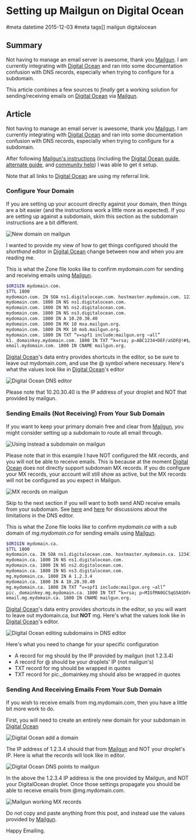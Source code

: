 # Setting up Mailgun on Digital Ocean
#meta datetime 2015-12-03
#meta tags[] mailgun digitalocean

## Summary

Not having to manage an email server is awesome, thank you [Mailgun](https://www.mailgun.com). I am currently integrating with [Digital Ocean](https://m.do.co/c/e450543d2a29) and ran into some documentation confusion with DNS records, especially when trying to configure for a subdomain.

This article combines a few sources to _finally_ get a working
solution for sending/receiving emails on [Digital Ocean](https://m.do.co/c/e450543d2a29)
via [Mailgun](https://www.mailgun.com).

## Article

Not having to manage an email server is awesome, thank you [Mailgun](https://www.mailgun.com). I am currently integrating with [Digital Ocean](https://m.do.co/c/e450543d2a29) and ran into some documentation confusion with DNS records, especially when trying to configure for a subdomain.

After following [Mailgun's instructions](https://help.mailgun.com/hc/en-us/articles/202052074-How-do-I-verify-my-domain-) (including the [Digital Ocean guide](https://www.digitalocean.com/community/questions/how-to-set-up-a-host-name-in-digitalocean), [alternate guide](https://code.krister.ee/mailgun-digitalocean/), and [community help](https://www.digitalocean.com/community/questions/failed-to-verify-domain-on-mailgun)) I was able to get it setup.

Note that all links to [Digital Ocean](https://m.do.co/c/e450543d2a29) are using my referral link.

### Configure Your Domain

If you are setting up your account directly against your domain, then things are a bit easier (and the instructions work a little more as expected). If you are setting up against a subdomain, skim this section as the subdomain instructions are a bit different.

![New domain on mailgun](mailgun-on-digital-ocean/new_domain_on_mailgun.png)

I wanted to provide my view of how to get things configured should the *shorthand* editor in [Digital Ocean](https://m.do.co/c/e450543d2a29) change between now and when you are reading me.

This is what the Zone file looks like to confirm mydomain.com for sending and receiving emails using [Mailgun](https://www.mailgun.com).

```bash
$ORIGIN mydomain.com.
$TTL 1800
mydomain.com. IN SOA ns1.digitalocean.com. hostmaster.mydomain.com. 123412341234 10800 3600 604800 1800
mydomain.com. 1800 IN NS ns1.digitalocean.com.
mydomain.com. 1800 IN NS ns2.digitalocean.com.
mydomain.com. 1800 IN NS ns3.digitalocean.com.
mydomain.com. 1800 IN A 10.20.30.40
mydomain.com. 1800 IN MX 10 mxa.mailgun.org.
mydomain.com. 1800 IN MX 10 mxb.mailgun.org.
mydomain.com. 1800 IN TXT “v=spf1 include:mailgun.org ~all”
k1._domainkey.mydomain.com. 1800 IN TXT “k=rsa; p=ABC1234+DEF/aSDF@!#$/FWAEF”
email.mydomain.com. 1800 IN CNAME mailgun.org.
```

[Digital Ocean](https://m.do.co/c/e450543d2a29)'s data entry provides shortcuts in the editor, so be sure to leave out mydomain.com, and use the @ symbol where necessary. Here's what the values look like in [Digital Ocean](https://m.do.co/c/e450543d2a29)'s editor

![Digital Ocean DNS editor](mailgun-on-digital-ocean/do_dns_editor.png)

Please note that 10.20.30.40 is the IP address of your droplet and NOT that provided by mailgun.

### Sending Emails (Not Receiving) From Your Sub Domain

If you want to keep your primary domain free and clear from [Mailgun](https://www.mailgun.com), you might consider setting up a subdomain to route all email through.

![Using instead a subdomain on mailgun](mailgun-on-digital-ocean/subdomain_domain_on_mailgun.png)

Please note that in this example I have NOT configured the MX records, and you will not be able to receive emails. This is because at the moment [Digital Ocean](https://m.do.co/c/e450543d2a29) does not directly support subdomain MX records. If you do configure your MX records, your account will still show as active, but the MX records will not be configured as you expect in Mailgun.

![MX records on mailgun](mailgun-on-digital-ocean/mailgun_mx_records.png)

Skip to the next section if you will want to both send AND receive emails from your subdomain. See [here](https://www.digitalocean.com/community/questions/mx-record-for-subdomains) and [here](https://www.digitalocean.com/community/questions/sub-domains-with-mx-records-for-mailgun) for discussions about the limitations in the DNS editor.

This is what the Zone file looks like to confirm *mydomain.ca* with a sub domain of *mg.mydomain.ca* for sending emails using [Mailgun](https://www.mailgun.com).

```bash
$ORIGIN mydomain.ca.
$TTL 1800
mydomain.ca. IN SOA ns1.digitalocean.com. hostmaster.mydomain.ca. 123412341234 10800 3600 604800 1800
mydomain.ca. 1800 IN NS ns1.digitalocean.com.
mydomain.ca. 1800 IN NS ns2.digitalocean.com.
mydomain.ca. 1800 IN NS ns3.digitalocean.com.
mg.mydomain.ca. 1800 IN A 1.2.3.4
mydomain.ca. 1800 IN A 10.20.30.40
mg.mydomain.ca. 1800 IN TXT “v=spf1 include:mailgun.org ~all”
pic._domainkey.mg.mydomain.ca. 1800 IN TXT “k=rsa; p=MIGfMA0GCSqGSASDFASDFASDFBiQKBgQC+v78XOweoD+JGrE8STwHLQaxX310gDHAgK2IaJ/TEGZ4GS5xr/sb/AxX+crzEkMDp9e58PASDFASDFASDFASDFASDFQ9r4I/ni3LDC+ORkBzzmy3syU7UKCN3fRKPba4d8fvIE/GvqTGnuJuwDeLZ8lJfIfwIDAQAB”
email.mg.mydomain.ca. 1800 IN CNAME mailgun.org.
```

[Digital Ocean](https://m.do.co/c/e450543d2a29)'s data entry provides shortcuts in the editor, so you will want to leave out mydomain.ca, but **NOT** mg. Here's what the values look like in [Digital Ocean](https://m.do.co/c/e450543d2a29)'s editor.

![Digital Ocean editing subdomains in DNS editor](mailgun-on-digital-ocean/do_dns_subdomain_editor.png)

Here's what you need to change for your specific configuration

* A record for mg should by the IP provided by mailgun (not 1.2.3.4)
* A record for @ should be your droplets' IP (not mailgun's)
* TXT record for mg should be wrapped in quotes
* TXT record for pic.\_domainkey.mg should also be wrapped in quotes

### Sending And Receiving Emails From Your Sub Domain

If you wish to receive emails from mg.mydomain.com, then you have a little bit more work to do.

First, you will need to create an entirely new domain for your subdomain in [Digital Ocean](https://m.do.co/c/e450543d2a29)

![Digital Ocean add a domain](mailgun-on-digital-ocean/do_add_a_domain.png)

The IP address of 1.2.3.4 should that from [Mailgun](https://www.mailgun.com) and NOT your droplet's IP. Here is what the records will look like in editor.

![Digital Ocean DNS points to mailgun](mailgun-on-digital-ocean/do_dns_to_mailgun.png)

In the above the 1.2.3.4 IP address is the one provided by Mailgun, and NOT your DigitalOcean droplet. Once those settings propagate you should be able to receive emails from @mg.mydomain.com.

![Mailgun working MX records](mailgun-on-digital-ocean/mailgun_working_mx_records.png)

Do not copy and paste anything from this post, and instead use the values provided by [Mailgun](https://www.mailgun.com).

Happy Emailing.